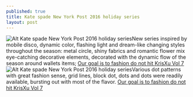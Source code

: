 ```yaml
---
published: true
title: Kate spade New York Post 2016 holiday series
layout: post
---
```

![Alt Kate spade New York Post 2016 holiday series](https://c1.staticflickr.com/9/8552/30312220701_49253b803c_z.jpg)New series inspired by mobile disco, dynamic color, flashing light and dream-like changing styles throughout the season: metal circle, shiny fabrics and romantic flower mix eye-catching decorative elements, decorated with the dynamic flow of the season around wallets items; [Our goal is to fashion do not hit KrisXu Vol 7](http://www.focalstyle.com/2016/08/31/our-goal-is-to-fashion-do-not-hit-krisxu-vol-7-ufo-series-announcement/)![Alt Kate spade New York Post 2016 holiday series](https://c1.staticflickr.com/9/8274/29766589313_dfa33ecd19_z.jpg)Various dot patterns with great fashion sense, grid lines, block dot, dots and dots were readily available, bursting out with most of the flavor. [Our goal is to fashion do not hit KrisXu Vol 7](http://www.focalstyle.com/2016/08/31/our-goal-is-to-fashion-do-not-hit-krisxu-vol-7-ufo-series-announcement/)